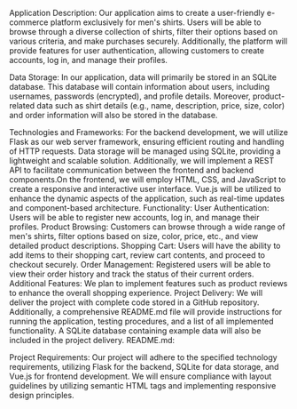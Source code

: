 Application Description:
Our application aims to create a user-friendly e-commerce platform exclusively for men's shirts. Users will be able to browse through a diverse collection of shirts, filter their options based on various criteria, and make purchases securely. Additionally, the platform will provide features for user authentication, allowing customers to create accounts, log in, and manage their profiles.


Data Storage:
In our application, data will primarily be stored in an SQLite database. This database will contain information about users, including usernames, passwords (encrypted), and profile details. Moreover, product-related data such as shirt details (e.g., name, description, price, size, color) and order information will also be stored in the database.

Technologies and Frameworks:
For the backend development, we will utilize Flask as our web server framework, ensuring efficient routing and handling of HTTP requests. Data storage will be managed using SQLite, providing a lightweight and scalable solution. Additionally, we will implement a REST API to facilitate communication between the frontend and backend components.On the frontend, we will employ HTML, CSS, and JavaScript to create a responsive and interactive user interface. Vue.js will be utilized to enhance the dynamic aspects of the application, such as real-time updates and component-based architecture.
Functionality:
User Authentication: Users will be able to register new accounts, log in, and manage their profiles.
Product Browsing: Customers can browse through a wide range of men's shirts, filter options based on size, color, price, etc., and view detailed product descriptions.
Shopping Cart: Users will have the ability to add items to their shopping cart, review cart contents, and proceed to checkout securely.
Order Management: Registered users will be able to view their order history and track the status of their current orders.
Additional Features: We plan to implement features such as product reviews to enhance the overall shopping experience.
Project Delivery:
We will deliver the project with complete code stored in a GitHub repository. Additionally, a comprehensive README.md file will provide instructions for running the application, testing procedures, and a list of all implemented functionality. A SQLite database containing example data will also be included in the project delivery.
README.md:

Project Requirements:
Our project will adhere to the specified technology requirements, utilizing Flask for the backend, SQLite for data storage, and Vue.js for frontend development. We will ensure compliance with layout guidelines by utilizing semantic HTML tags and implementing responsive design principles.
